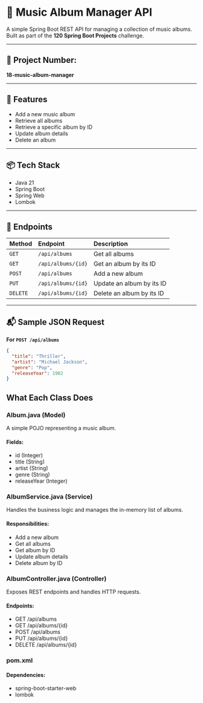 # 🎵 Music Album Manager API

A simple Spring Boot REST API for managing a collection of music albums.  
Built as part of the **120 Spring Boot Projects** challenge.

---

## 📁 Project Number:
**18-music-album-manager**

---

## 📖 Features

- Add a new music album
- Retrieve all albums
- Retrieve a specific album by ID
- Update album details
- Delete an album

---

## 📦 Tech Stack

- Java 21
- Spring Boot
- Spring Web
- Lombok

---

## 📑 Endpoints

| Method | Endpoint             | Description                   |
|:--------|:---------------------|:--------------------------------|
| `GET`    | `/api/albums`           | Get all albums                  |
| `GET`    | `/api/albums/{id}`      | Get an album by its ID           |
| `POST`   | `/api/albums`           | Add a new album                  |
| `PUT`    | `/api/albums/{id}`      | Update an album by its ID        |
| `DELETE` | `/api/albums/{id}`      | Delete an album by its ID        |

---

## 📬 Sample JSON Request

**For `POST /api/albums`**
```json
{
  "title": "Thriller",
  "artist": "Michael Jackson",
  "genre": "Pop",
  "releaseYear": 1982
}
 ```

## What Each Class Does

### Album.java (Model)
A simple POJO representing a music album.

#### Fields:
- id (Integer)
- title (String)
- artist (String)
- genre (String)
- releaseYear (Integer)

### AlbumService.java (Service)
Handles the business logic and manages the in-memory list of albums.

#### Responsibilities:
- Add a new album
- Get all albums
- Get album by ID
- Update album details
- Delete album by ID

### AlbumController.java (Controller)
Exposes REST endpoints and handles HTTP requests.

#### Endpoints:
- GET /api/albums
- GET /api/albums/{id}
- POST /api/albums
- PUT /api/albums/{id}
- DELETE /api/albums/{id}

### pom.xml
#### Dependencies:
- spring-boot-starter-web
- lombok